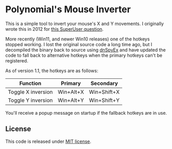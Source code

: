 # Polynomial's Mouse Inverter

This is a simple tool to invert your mouse's X and Y movements. I originally wrote this in 2012 for [this SuperUser question](https://superuser.com/questions/406502/how-can-i-reverse-mouse-movement-x-y-axis-system-wide-win-7-x64).

More recently (Win11, and newer Win10 releases) one of the hotkeys stopped working. I lost the original source code a long time ago, but I decompiled the binary back to source using [dnSpyEx](https://github.com/dnSpyEx/dnSpy) and have updated the code to fall back to alternative hotkeys when the primary hotkeys can't be registered.

As of version 1.1, the hotkeys are as follows:

| Function           | Primary   | Secondary   |
| ------------------ | --------- | ----------- |
| Toggle X inversion | Win+Alt+X | Win+Shift+X |
| Toggle Y inversion | Win+Alt+Y | Win+Shift+Y |

You'll receive a popup message on startup if the fallback hotkeys are in use.

## License

This code is released under [MIT license](license.txt).

